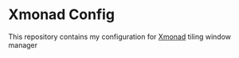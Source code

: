 # Xmonad Config
This repository contains my configuration for [Xmonad](https://xmonad.org/)
tiling window manager
